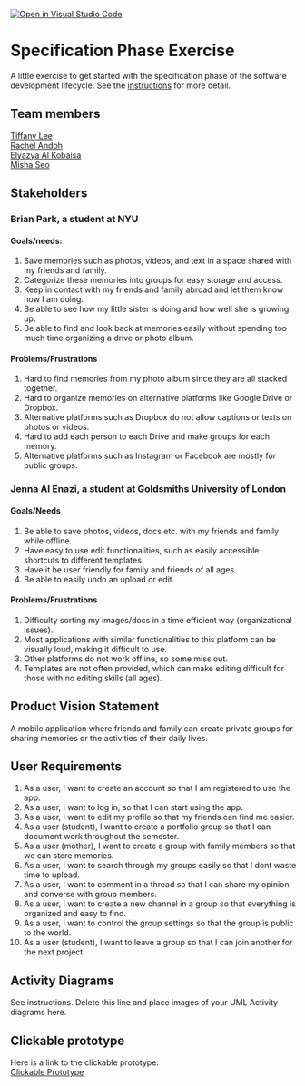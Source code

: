 [![Open in Visual Studio Code](https://classroom.github.com/assets/open-in-vscode-c66648af7eb3fe8bc4f294546bfd86ef473780cde1dea487d3c4ff354943c9ae.svg)](https://classroom.github.com/online_ide?assignment_repo_id=8553889&assignment_repo_type=AssignmentRepo)
# Specification Phase Exercise

A little exercise to get started with the specification phase of the software development lifecycle. See the [instructions](instructions.md) for more detail.

## Team members

<a href="https://github.com/les5185"> Tiffany Lee <br> </a>
<a href="https://github.com/rachel0lehcar"> Rachel Andoh <br> </a>
<a href="https://github.com/elyazya"> Elyazya Al Kobaisa <br> </a>
<a href="https://github.com/mishaseo"> Misha Seo <br></a>

## Stakeholders

### Brian Park, a student at NYU 

#### Goals/needs:

1. Save memories such as photos, videos, and text in a space shared with my friends and family. 
2. Categorize these memories into groups for easy storage and access. 
3. Keep in contact with my friends and family abroad and let them know how I am doing. 
4. Be able to see how my little sister is doing and how well she is growing up. 
5. Be able to find and look back at memories easily without spending too much time organizing a drive or photo album. 

#### Problems/Frustrations

1. Hard to find memories from my photo album since they are all stacked together.
2. Hard to organize memories on alternative platforms like Google Drive or Dropbox.
3. Alternative platforms such as Dropbox do not allow captions or texts on photos or videos. 
4. Hard to add each person to each Drive and make groups for each memory.
5. Alternative platforms such as Instagram or Facebook are mostly for public groups. 

### Jenna Al Enazi, a student at Goldsmiths University of London

#### Goals/Needs

1. Be able to save photos, videos, docs etc. with my friends and family while offline. 
2. Have easy to use edit functionalities, such as easily accessible shortcuts to different templates. 
3. Have it be user friendly for family and friends of all ages.
4. Be able to easily undo an upload or edit. 

#### Problems/Frustrations 

1. Difficulty sorting my images/docs in a time efficient way (organizational issues).
2. Most applications with similar functionalities to this platform can be visually loud, making it difficult to use.
3. Other platforms do not work offline, so some miss out. 
4. Templates are not often provided, which can make editing difficult for those with no editing skills (all ages). 

## Product Vision Statement
A mobile application where friends and family can create private groups for sharing memories or the activities of their daily lives.

## User Requirements

1. As a user, I want to create an account so that I am registered to use the app.
2. As a user, I want to log in, so that I can start using the app. 
3. As a user, I want to edit my profile so that my friends can find me easier. 
4. As a user (student), I want to create a portfolio group so that I can document work throughout the semester. 
5. As a user (mother), I want to create a group with family members so that we can store memories. 
6. As a user, I want to search through my groups easily so that I dont waste time to upload.
7. As a user, I want to comment in a thread so that I can share my opinion and converse with group members. 
8. As a user, I want to create a new channel in a group so that everything is organized and easy to find.
9. As a user, I want to control the group settings so that the group is public to the world.
10. As a user (student), I want to leave a group so that I can join another for the next project.  

## Activity Diagrams
See instructions. Delete this line and place images of your UML Activity diagrams here.

## Clickable prototype
Here is a link to the clickable prototype:</br>
<a href="https://www.figma.com/proto/S0IjBli2c8KWGsw6zeHadl/Untitled?node-id=4%3A150&scaling=scale-down&page-id=0%3A1&starting-point-node-id=4%3A150&show-proto-sidebar=1"> Clickable Prototype <br> </a>
